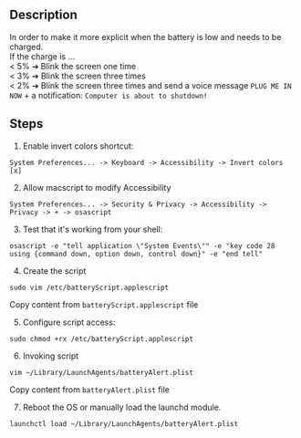 ## Description
In order to make it more explicit when the battery is low and needs to be charged.   
If the charge is ...   
< 5% ➔ Blink the screen one time   
< 3% ➔ Blink the screen three times   
< 2% ➔ Blink the screen three times and send a voice message `PLUG ME IN NOW` + a notification: `Computer is about to shutdown!`   

## Steps

1. Enable invert colors shortcut:
```
System Preferences... -> Keyboard -> Accessibility -> Invert colors [x]
```
2. Allow macscript to modify Accessibility
```
System Preferences... -> Security & Privacy -> Accessibility -> Privacy -> + -> osascript
```
3. Test that it's working from your shell:
```
osascript -e "tell application \"System Events\"" -e "key code 28 using {command down, option down, control down}" -e "end tell"
```
4. Create the script
```
sudo vim /etc/batteryScript.applescript
```
Copy content from `batteryScript.applescript` file

5. Configure script access:
```
sudo chmod +rx /etc/batteryScript.applescript
```
6. Invoking script
```
vim ~/Library/LaunchAgents/batteryAlert.plist
```
Copy content from `batteryAlert.plist` file

7. Reboot the OS or manually load the launchd module. 
```
launchctl load ~/Library/LaunchAgents/batteryAlert.plist
```
